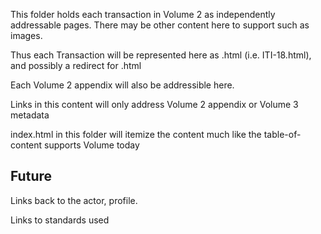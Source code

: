 This folder holds each transaction in Volume 2 as independently addressable pages. There may be other content here to support such as images. 

Thus each Transaction will be represented here as <transaction identity>.html (i.e. ITI-18.html), and possibly a redirect for <transaction name>.html

Each Volume 2 appendix will also be addressible here.

Links in this content will only address Volume 2 appendix or Volume 3 metadata

index.html in this folder will itemize the content much like the table-of-content supports Volume today

## Future

Links back to the actor, profile.

Links to standards used
